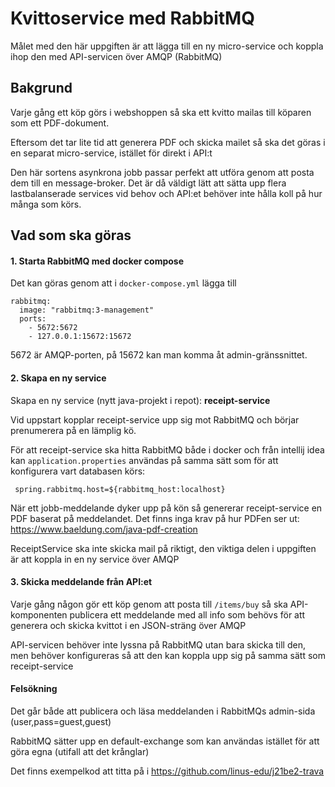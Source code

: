 Kvittoservice med RabbitMQ
==========================

Målet med den här uppgiften är att lägga till en ny micro-service och koppla ihop den med API-servicen över AMQP (RabbitMQ)

Bakgrund
--------

Varje gång ett köp görs i webshoppen så ska ett kvitto mailas till köparen som ett PDF-dokument.

Eftersom det tar lite tid att generera PDF och skicka mailet så ska det göras i en separat micro-service, istället för direkt i API:t

Den här sortens asynkrona jobb passar perfekt att utföra genom att posta dem till en message-broker.
Det är då väldigt lätt att sätta upp flera lastbalanserade services vid behov och API:et behöver inte hålla koll på hur många som körs.

Vad som ska göras
-----------------

#### 1. Starta RabbitMQ med docker compose

Det kan göras genom att i `docker-compose.yml` lägga till

    rabbitmq:
	  image: "rabbitmq:3-management"
	  ports:
	    - 5672:5672
	    - 127.0.0.1:15672:15672

5672 är AMQP-porten, på 15672 kan man komma åt admin-gränssnittet.

#### 2. Skapa en ny service

Skapa en ny service (nytt java-projekt i repot): **receipt-service**

Vid uppstart kopplar receipt-service upp sig mot RabbitMQ och börjar prenumerera på en lämplig kö.

För att receipt-service ska hitta RabbitMQ både i docker och från intellij idea kan `application.properties` användas 
på samma sätt som för att konfigurera vart databasen körs:

	 spring.rabbitmq.host=${rabbitmq_host:localhost}

När ett jobb-meddelande dyker upp på kön så genererar receipt-service en PDF baserat på meddelandet. 
Det finns inga krav på hur PDFen ser ut: https://www.baeldung.com/java-pdf-creation

ReceiptService ska inte skicka mail på riktigt, den viktiga delen i uppgiften är att koppla in en ny service över AMQP

#### 3. Skicka meddelande från API:et

Varje gång någon gör ett köp genom att posta till `/items/buy` så ska API-komponenten publicera ett 
meddelande med all info som behövs för att generera och skicka kvittot i en JSON-sträng över
AMQP

API-servicen behöver inte lyssna på RabbitMQ utan bara skicka till den, men behöver konfigureras 
så att den kan koppla upp sig på samma sätt som receipt-service

#### Felsökning

Det går både att publicera och läsa meddelanden i RabbitMQs admin-sida (user,pass=guest,guest)

RabbitMQ sätter upp en default-exchange som kan användas istället för att göra egna (utifall att det krånglar)

Det finns exempelkod att titta på i https://github.com/linus-edu/j21be2-trava
